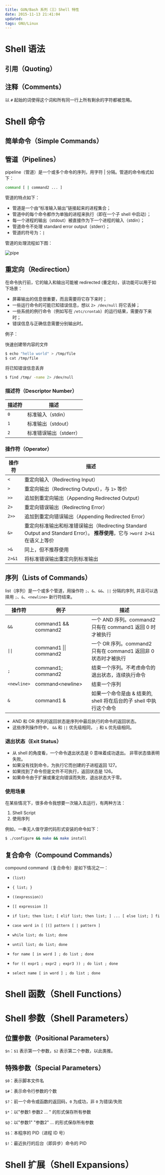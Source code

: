 ```yaml
---
title: GUN/Bash 系列（三）Shell 特性
date: 2015-11-13 21:41:04
updated:
tags: GNU/Linux
---
```


# Shell 语法

## 引用（Quoting）



## 注释（Comments）

以 `#` 起始的词使得这个词和所有同一行上所有剩余的字符都被忽略。

# Shell 命令

## 简单命令（Simple Commands）

## 管道（Pipelines）

pipeline（管道）是一个或多个命令的序列，用字符 | 分隔。管道的命令格式如下：

```bash
command [ | command2 ... ]
```

管道的特点如下：

* 管道是一个由“标准输入输出”链接起来的进程集合；
* 管道中的每个命令都作为单独的进程来执行（即在一个子 shell 中启动）；
* 每一个进程的输出（stdout）被直接作为下一个进程的输入（stdin）；
* 管道命令不处理 standard error output（stderr）；
* 管道的符号为：`|`

管道的处理流程如下图：

![pipe](/img/gnu-text-utilities/pipe.png)

## 重定向（Redirection）

在命令执行前，它的输入和输出可能被 redirected (重定向)，该功能可以用于如下场景：

* 屏幕输出的信息很重要，而且需要将它存下来时；
* 一些运行命令的可能已知错误信息，想以 `2> /dev/null` 将它丢掉；
* 一些系统的例行命令（例如写在 `/etc/crontab`）的运行结果，需要存下来时；
* 错误信息与正确信息需要分别输出时。

例子：

快速创建带内容的文件

```bash
$ echo "hello world" > /tmp/file
$ cat /tmp/file
```

将已知错误信息丢弃

```bash
$ find /tmp/ -name 2> /dev/null
```

### 描述符（Descriptor Number）

| 描述符 | 描述                   |
| ------ | ---------------------- |
| `0`    | 标准输入（stdin）      |
| `1`    | 标准输出（stdout）     |
| `2`    | 标准错误输出（stderr） |

### 操作符（Operator）

| 操作符 | 描述                                                         |
| ------ | ------------------------------------------------------------ |
| `<`    | 重定向输入（Redirecting Input）                              |
| `>`    | 重定向输出（Redirecting Output），与 `1>` 等价               |
| `>>`   | 追加到重定向输出（Appending Redirected Output）              |
| `2>`   | 重定向错误输出（Redirecting Error）                          |
| `2>>`  | 追加到重定向错误输出（Appending Redirected Error）           |
| `&>`   | 重定向标准输出和标准错误输出（Redirecting Standard Output and Standard Error）。 **推荐使用**，它与 `>word 2>&1` 在语义上等价 |
| `>&`   | 同上，但不推荐使用                                           |
| `2>&1` | 将标准错误输出重定向到标准输出                               |

## 序列（Lists of Commands）

list（序列）是一个或多个管道，用操作符 `;`、`&`、`&&`、`||` 分隔的序列, 并且可以选择用 `;`、`&`、`<newline>` 新行符结束。

| 操作符        | 例子                   | 描述                                                         |
| ------------- | ---------------------- | ------------------------------------------------------------ |
| `&&`          | command1 && command2   | 一个 AND 序列。command2 只有在 command1 返回 0 时才被执行    |
| <code>&#124;&#124;</code>       | command1 &#124;&#124; command2 | 一个 OR 序列。command2 只有在 command1 返回非 0 状态时才被执行 |
| `;`           | command1; command2     | 结束一个序列。不考虑命令的退出状态，连续执行命令             |
| `<newline>` | command<newline\>     | 结束一个序列                                                 |
| `&`           | command1 &             | 如果一个命令是由 & 结束的, shell 将在后台的子 shell 中执行这个命令 |

* AND 和 OR 序列的返回状态是序列中最后执行的命令的返回状态。
* 这些序列操作符中， `&&` 和 `||` 优先级相同， `;` 和 `&` 优先级相同。

### 退出状态（Exit Status）

* 从 shell 的角度看，一个命令退出状态是 0 意味着成功退出。 非零状态值表明失败。
* 如果没有找到命令，为执行它而创建的子进程返回 127。
* 如果找到了命令但是文件不可执行，返回状态是 126。
* 如果命令由于扩展或重定向错误而失败，退出状态大于零。

### 使用场景

在某些情况下，很多命令我想要一次输入去运行，有两种方法：

1. Shell Script
2. 使用序列

例如，一串无人值守源代码形式安装的命令如下：

```bash
$ ./configure && make && make install
```

## 复合命令（Compound Commands）

compound command（复合命令）是如下情况之一：

* `(list)`
* `{ list; }`
* `((expression))`
* `[[ expression ]]`

* `if list; then list; [ elif list; then list; ] ... [ else list; ] fi`
* `case word in [ [(] pattern [ | pattern ] `

* `while list; do list; done`
* `until list; do list; done`
* `for name [ in word ] ; do list ; done`
* `for (( expr1 ; expr2 ; expr3 )) ; do list ; done`

* `select name [ in word ] ; do list ; done`

# Shell 函数（Shell Functions）

# Shell 参数（Shell Parameters）

## 位置参数（Positional Parameters）

`$n`：`$1` 表示第一个参数，`$2` 表示第二个参数，以此类推。

## 特殊参数（Special Parameters）

`$0`：表示脚本文件名

`$#`：表示命令行参数的个数

`$?`：前一个命令或函数的返回码，`0` 为成功，非 `0` 为错误/失败

`$*`：以"参数1 参数2 ... " 的形式保存所有参数

`$@`：以"参数1" "参数2" ... 的形式保存所有参数

`$$`：本程序的 PID（进程 ID 号）

`$!`：最近执行的后台（即异步）命令的 PID

# Shell 扩展（Shell Expansions）

